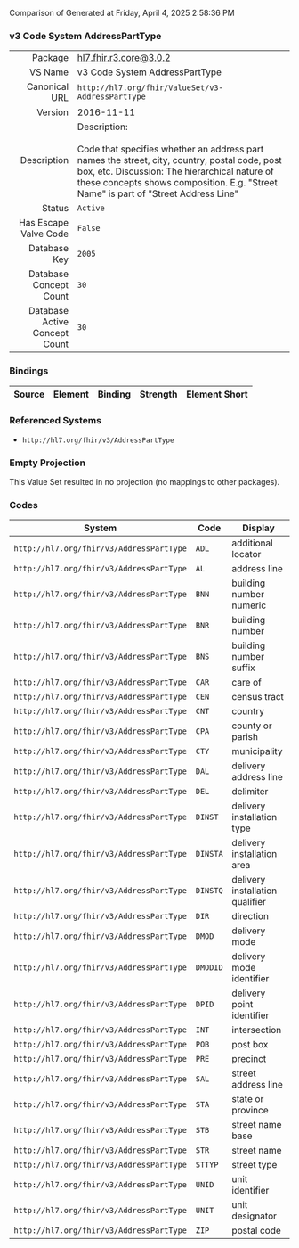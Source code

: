 Comparison of 
Generated at Friday, April 4, 2025 2:58:36 PM

### v3 Code System AddressPartType

|      |     |
| ---: | --- |
| Package | hl7.fhir.r3.core@3.0.2 |
| VS Name | v3 Code System AddressPartType |
| Canonical URL | `http://hl7.org/fhir/ValueSet/v3-AddressPartType` |
| Version | 2016-11-11 |
| Description | Description:<br/><br/>Code that specifies whether an address part names the street, city, country, postal code, post box, etc. Discussion: The hierarchical nature of these concepts shows composition.  E.g. "Street Name" is part of "Street Address Line" |
| Status | `Active` |
| Has Escape Valve Code | `False` |
| Database Key | `2005` |
| Database Concept Count | `30` |
| Database Active Concept Count | `30` |
### Bindings

| Source | Element | Binding | Strength | Element Short |
| ------ | ------- | ------- | -------- | ------------- |

### Referenced Systems

* `http://hl7.org/fhir/v3/AddressPartType`
### Empty Projection

This Value Set resulted in no projection (no mappings to other packages).

### Codes

| System | Code | Display |
| ------ | ---- | ------- |
| `http://hl7.org/fhir/v3/AddressPartType` | `ADL` | additional locator |
| `http://hl7.org/fhir/v3/AddressPartType` | `AL` | address line |
| `http://hl7.org/fhir/v3/AddressPartType` | `BNN` | building number numeric |
| `http://hl7.org/fhir/v3/AddressPartType` | `BNR` | building number |
| `http://hl7.org/fhir/v3/AddressPartType` | `BNS` | building number suffix |
| `http://hl7.org/fhir/v3/AddressPartType` | `CAR` | care of |
| `http://hl7.org/fhir/v3/AddressPartType` | `CEN` | census tract |
| `http://hl7.org/fhir/v3/AddressPartType` | `CNT` | country |
| `http://hl7.org/fhir/v3/AddressPartType` | `CPA` | county or parish |
| `http://hl7.org/fhir/v3/AddressPartType` | `CTY` | municipality |
| `http://hl7.org/fhir/v3/AddressPartType` | `DAL` | delivery address line |
| `http://hl7.org/fhir/v3/AddressPartType` | `DEL` | delimiter |
| `http://hl7.org/fhir/v3/AddressPartType` | `DINST` | delivery installation type |
| `http://hl7.org/fhir/v3/AddressPartType` | `DINSTA` | delivery installation area |
| `http://hl7.org/fhir/v3/AddressPartType` | `DINSTQ` | delivery installation qualifier |
| `http://hl7.org/fhir/v3/AddressPartType` | `DIR` | direction |
| `http://hl7.org/fhir/v3/AddressPartType` | `DMOD` | delivery mode |
| `http://hl7.org/fhir/v3/AddressPartType` | `DMODID` | delivery mode identifier |
| `http://hl7.org/fhir/v3/AddressPartType` | `DPID` | delivery point identifier |
| `http://hl7.org/fhir/v3/AddressPartType` | `INT` | intersection |
| `http://hl7.org/fhir/v3/AddressPartType` | `POB` | post box |
| `http://hl7.org/fhir/v3/AddressPartType` | `PRE` | precinct |
| `http://hl7.org/fhir/v3/AddressPartType` | `SAL` | street address line |
| `http://hl7.org/fhir/v3/AddressPartType` | `STA` | state or province |
| `http://hl7.org/fhir/v3/AddressPartType` | `STB` | street name base |
| `http://hl7.org/fhir/v3/AddressPartType` | `STR` | street name |
| `http://hl7.org/fhir/v3/AddressPartType` | `STTYP` | street type |
| `http://hl7.org/fhir/v3/AddressPartType` | `UNID` | unit identifier |
| `http://hl7.org/fhir/v3/AddressPartType` | `UNIT` | unit designator |
| `http://hl7.org/fhir/v3/AddressPartType` | `ZIP` | postal code |
